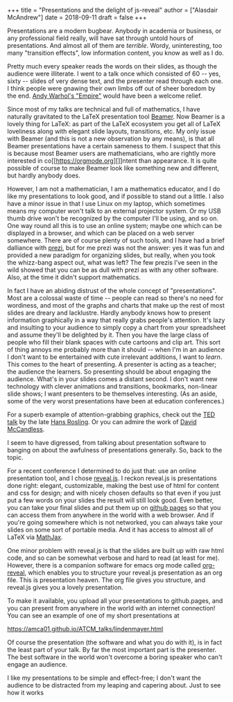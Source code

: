 +++
title = "Presentations and the delight of js-reveal"
author = ["Alasdair McAndrew"]
date = 2018-09-11
draft = false
+++

Presentations are a modern bugbear. Anybody in academia or business, or
any professional field really, will have sat through untold hours of
presentations. And almost all of them are _terrible_. Wordy,
uninteresting, too many "transition effects", low information content,
you know as well as I do.

Pretty much every speaker reads the words on their slides, as though the
audience were illiterate. I went to a talk once which consisted of 60 --
yes, sixty -- slides of very dense text, and the presenter read through
each one. I think people were gnawing their own limbs off out of sheer
boredom by the end.
[Andy Warhol's
"Empire"](https://en.wikipedia.org/wiki/Empire_(1964_film)) would have been a welcome relief.

Since most of my talks are technical and full of mathematics, I have
naturally gravitated to the LaTeX presentation tool
[Beamer](https://en.wikipedia.org/wiki/Beamer_(LaTeX)). Now Beamer is
a lovely thing for LaTeX: as part of the LaTeX ecosystem you get all of
LaTeX loveliness along with elegant slide layouts, transitions, etc. My
only issue with Beamer (and this is not a new observation by any means),
is that all Beamer presentations have a certain sameness to them. I
suspect that this is because most Beamer users are mathematicians, who
are rightly more interested in co[[<https://orgmode.org>][]]ntent than
appearance. It is quite possible of course to make Beamer look like
something new and different, but hardly anybody does.

However, I am not a mathematician, I am a mathematics educator, and I do
like my presentations to look good, and if possible to stand out a
little. I also have a minor issue in that I use Linux on my laptop,
which sometimes means my computer won't talk to an external projector
system. Or my USB thumb drive won't be recognized by the computer I'll
be using, and so on. One way round all this is to use an online system;
maybe one which can be displayed in a browser, and which can be placed
on a web server somewhere. There are of course plenty of such tools, and
I have had a brief dalliance with [prezi](https://prezi.com), but for
me prezi was not the answer: yes it was fun and provided a new paradigm
for organizing slides, but really, when you took the whizz-bang aspect
out, what was left? The few prezis I've seen in the wild showed that you
can be as dull with prezi as with any other software. Also, at the time
it didn't support mathematics.

In fact I have an abiding distrust of the whole concept of
"presentations". Most are a colossal waste of time -- people can read so
there's no need for wordiness, and most of the graphs and charts that
make up the rest of most slides are dreary and lacklustre. Hardly
anybody knows how to present information graphically in a way that
really grabs people's attention. It's lazy and insulting to your
audience to simply copy a chart from your spreadsheet and assume they'll
be delighted by it. Then you have the large class of people who fill
their blank spaces with cute cartoons and clip art. This sort of thing
annoys me probably more than it should -- when I'm in an audience I
don't want to be entertained with cute irrelevant additions, I want to
_learn_. This comes to the heart of presenting. A presenter is acting as
a teacher; the audience the learners. So presenting should be about
engaging the audience. What's in your slides comes a distant second. I
don't want new technology with clever animations and transitions,
bookmarks, non-linear slide shows; I want presenters to be themselves
interesting. (As an aside, some of the very worst presentations have
been at education conferences.)

For a superb example of attention-grabbing graphics, check out the
[TED
talk](https://www.ted.com/talks/hans_rosling_shows_the_best_stats_you_ve_ever_seen) by the late [Hans
Rosling](https://en.wikipedia.org/wiki/Hans_Rosling). Or you can admire the work of
[David McCandless](https://informationisbeautiful.net).

I seem to have digressed, from talking about presentation software to
banging on about the awfulness of presentations generally. So, back to
the topic.

For a recent conference I determined to do just that: use an online
presentation tool, and I chose [reveal.js](https://revealjs.com/#/). I
reckon reveal.js is presentations done right: elegant, customizable,
making the best use of html for content and css for design; and with
nicely chosen defaults so that even if you just put a few words on your
slides the result will still look good. Even better, you can take your
final slides and put them up on [github
pages](https://pages.github.com) so that you can access them from anywhere in the world with a
web browser. And if you're going somewhere which is not networked, you
can always take your slides on some sort of portable media. And it has
access to almost all of LaTeX via [MathJax](https://www.mathjax.org).

One minor problem with reveal.js is that the slides are built up with
raw html code, and so can be somewhat verbose and hard to read (at least
for me). However, there is a companion software for emacs org mode
called [org-reveal](https://github.com/yjwen/org-reveal), which
enables you to structure your reveal.js presentation as an org file.
This is presentation heaven. The org file gives you structure, and
reveal.js gives you a lovely presentation.

To make it available, you upload all your presentations to github.pages,
and you can present from anywhere in the world with an internet
connection! You can see an example of one of my short presentations at

<https://amca01.github.io/ATCM_talks/lindenmayer.html>

Of course the presentation (the software and what you do with it), is in
fact the least part of your talk. By far the most important part is the
presenter. The best software in the world won't overcome a boring
speaker who can't engage an audience.

I like my presentations to be simple and effect-free; I don't want the
audience to be distracted from my leaping and capering about.
Just to see how it works

[//]: # "Exported with love from a post written in Org mode"
[//]: # "- https://github.com/kaushalmodi/ox-hugo"
